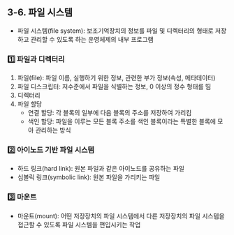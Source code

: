 ## 3-6. 파일 시스템

- 파일 시스템(file system): 보조기억장치의 정보를 파일 및 디렉터리의 형태로 저장하고 관리할 수 있도록 하는 운영체제의 내부 프로그램

### 1️⃣ 파일과 디렉터리

1. 파일(file): 파일 이름, 실행하기 위한 정보, 관련한 부가 정보(속성, 메타데이터)
2. 파일 디스크립터: 저수준에서 파일을 식별하는 정보, 0 이상의 정수 형태를 띰
3. 디렉터리
4. 파일 할당
   - 연결 할당: 각 블록의 일부에 다음 블록의 주소를 저장하여 가리킴
   - 색인 할당: 파일을 이루는 모든 블록 주소를 색인 블록이라는 특별한 블록에 모아 관리하는 방식

### 2️⃣ 아이노드 기반 파일 시스템

- 하드 링크(hard link): 원본 파일과 같은 아이노드를 공유하는 파일
- 심볼릭 링크(symbolic link): 원본 파일을 가리키는 파일

### 3️⃣ 마운트

- 마운트(mount): 어떤 저장장치의 파일 시스템에서 다른 저장장치의 파일 시스템을 접근할 수 있도록 파일 시스템을 편입시키는 작업

